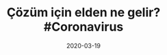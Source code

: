 ---
title: 'Çözüm için elden ne gelir?#Coronavirus'
description: Hepimiz bu iş için bir şeyler yapabiliriz! Folding@home ile korona virüsü için çözüm bulunmasına sen de destek ol!
url: https://typelish.com/b/cozum-icin-elden-ne-gelir-coronavirus-100322
date: 2020-03-19
platform: typelish.com
readMin: 2
image: https://typelish.com/c/ElPyxbv
---